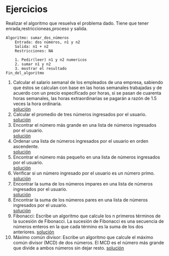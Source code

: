 # Ejercicios
Realizar el algoritmo que resuelva el problema dado. Tiene que tener enrada,restriccioneas,proceso y salida.
```psc
Algoritmo: sumar_dos_números
    Entrada: dos números, n1 y n2
    Salida: n1 + n2
    Restricciones: NA
    
    1. Pedir(leer) n1 y n2 numericos
    2. sumar n1 y n2
    3. mostrar el resultado
Fin_del_algoritmo
```
1. Calcular el salario semanal de los empleados de una empresa, sabiendo que éstos se calculan con base en las horas semanales trabajadas y de acuerdo con un precio especificado por horas, si se pasan de cuarenta horas semanales, las horas extraordinarias se pagarán a razón de 1.5 veces la hora ordinaria.  
[solución]()
1. Calcular el promedio de tres números ingresados por el usuario.  
[solución]()
1. Encontrar el número más grande en una lista de números ingresados por el usuario.  
[solución]()
1. Ordenar una lista de números ingresados por el usuario en orden ascendente.  
[solución]()
1. Encontrar el número más pequeño en una lista de números ingresados por el usuario.  
[solución]()
1. Verificar si un número ingresado por el usuario es un número primo.  
[solución]()
1. Encontrar la suma de los números impares en una lista de números ingresados por el usuario.  
[solución]()
1. Encontrar la suma de los números pares en una lista de números ingresados por el usuario.  
[solución]()
1. Fibonacci: Escribe un algoritmo que calcule los n primeros términos de la sucesión de Fibonacci. La sucesión de Fibonacci es una secuencia de números enteros en la que cada término es la suma de los dos anteriores.
[solución]()
1. Máximo común divisor: Escribe un algoritmo que calcule el máximo común divisor (MCD) de dos números. El MCD es el número más grande que divide a ambos números sin dejar resto.
[solución]()